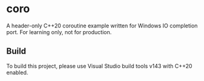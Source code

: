 # coro

A header-only C++20 coroutine example written for Windows IO completion port. For learning only, not for production.

## Build

To build this project, please use Visual Studio build tools v143 with C++20 enabled.
